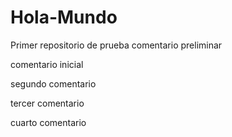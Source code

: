 # Hola-Mundo
Primer repositorio de prueba
comentario preliminar

comentario inicial


segundo comentario

tercer comentario


cuarto comentario
